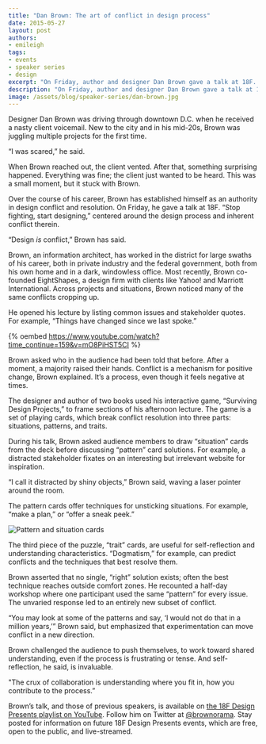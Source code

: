 ```yaml
---
title: "Dan Brown: The art of conflict in design process"
date: 2015-05-27
layout: post
authors:
- emileigh
tags:
- events
- speaker series
- design
excerpt: "On Friday, author and designer Dan Brown gave a talk at 18F. “Stop fighting, start designing,” centered around the design process and inherent conflict therein."
description: "On Friday, author and designer Dan Brown gave a talk at 18F. “Stop fighting, start designing,” centered around the design process and inherent conflict therein."
image: /assets/blog/speaker-series/dan-brown.jpg
---
```


Designer Dan Brown was driving through downtown D.C. when he received a nasty client voicemail. New to the city and in his mid-20s, Brown was juggling multiple projects for the first time.

“I was scared,” he said.

When Brown reached out, the client vented. After that, something surprising happened. Everything was fine; the client just wanted to be heard. This was a small moment, but it stuck with Brown.

Over the course of his career, Brown has established himself as an authority in design conflict and resolution. On Friday, he gave a talk at 18F. “Stop fighting, start designing,” centered around the design process and inherent conflict therein.

“Design *is* conflict,” Brown has said.

Brown, an information architect, has worked in the district for large swaths of his career, both in private industry and the federal government, both from his own home and in a dark, windowless office. Most recently, Brown co-founded EightShapes, a design firm with clients like Yahoo! and Marriott International. Across projects and situations, Brown noticed many of the same conflicts cropping up.

He opened his lecture by listing common issues and stakeholder quotes. For example, “Things have changed since we last spoke.”

{% oembed https://www.youtube.com/watch?time_continue=159&v=mO8PiHST5CI %}

Brown asked who in the audience had been told that before. After a moment, a majority raised their hands. Conflict is a mechanism for positive change, Brown explained. It’s a process, even though it feels negative at times.

The designer and author of two books used his interactive game, “Surviving Design Projects,” to frame sections of his afternoon lecture. The game is a set of playing cards, which break conflict resolution into three parts: situations, patterns, and traits.

During his talk, Brown asked audience members to draw “situation” cards from the deck before discussing “pattern” card solutions. For example, a distracted stakeholder fixates on an interesting but irrelevant website for inspiration.

“I call it distracted by shiny objects,” Brown said, waving a laser pointer around the room.

The pattern cards offer techniques for unsticking situations. For example, “make a plan,” or “offer a sneak peek.”

![Pattern and situation cards]({{site.baseurl}}/assets/blog/speaker-series/pattern-situation.jpg)

The third piece of the puzzle, “trait” cards, are useful for self-reflection and understanding characteristics. “Dogmatism,” for example, can predict conflicts and the techniques that best resolve them.

Brown asserted that no single, “right” solution exists; often the best technique reaches outside comfort zones. He recounted a half-day workshop where one participant used the same “pattern” for every issue. The unvaried response led to an entirely new subset of conflict.

“You may look at some of the patterns and say, ‘I would not do that in a million years,’” Brown said, but emphasized that experimentation can move conflict in a new direction.

Brown challenged the audience to push themselves, to work toward shared understanding, even if the process is frustrating or tense. And self-reflection, he said, is invaluable.

"The crux of collaboration is understanding where you fit in, how you contribute to the process.”

Brown’s talk, and those of previous speakers, is available on [the 18F Design Presents playlist on YouTube](https://www.youtube.com/playlist?list=PLvdwyPgXnxxXuPlGB9_-Y0qm_eTnKHW-i). Follow him on Twitter at [@brownorama](https://twitter.com/brownorama). Stay posted for information on future 18F Design Presents events, which are free, open to the public, and live-streamed.

